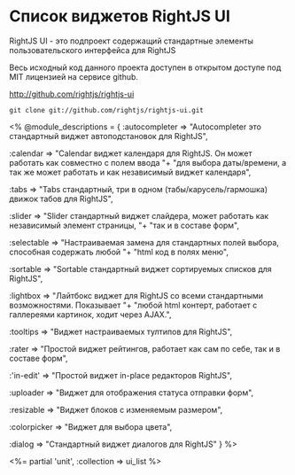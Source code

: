 # Список виджетов RightJS UI

RightJS UI - это подпроект содержащий стандартные элементы пользовательского интерфейса для RightJS

Весь исходный код данного проекта доступен в открытом доступе под MIT лицензией на сервисе github.

<http://github.com/rightjs/rightjs-ui>

`git clone git://github.com/rightjs/rightjs-ui.git`

<%
@module_descriptions = {
  :autocompleter => "Autocompleter это стандартный виджет автоподстановок для RightJS",

  :calendar      => "Calendar виджет календаря для RightJS. Он может работать как совместно с полем ввода "+
                    "для выбора даты/времени, а так же может работать и как независимый виджет календаря",

  :tabs          => "Tabs стандартный, три в одном (табы/карусель/гармошка) движок табов для RightJS",

  :slider        => "Slider стандартный виджет слайдера, может работать как независимый элемент страницы, "+
                    "так и в составе форм",

  :selectable    => "Настраиваемая замена для стандартных полей выбора, способная содержать любой "+
                    "html код в полях меню",

  :sortable      => "Sortable стандартный виджет сортируемых списков для RightJS",

  :lightbox      => "Лайтбокс виджет для RightJS со всеми стандартными возможностями. Показывает "+
                    "любой html контерт, работает с галлереями картинок, ходит через AJAX.",

  :tooltips      => "Виджет настраиваемых тултипов для RightJS",

  :rater         => "Простой виджет рейтингов, работает как сам по себе, так и в составе форм",

  :'in-edit'     => "Простой виджет in-place редакторов RightJS",

  :uploader      => "Виджет для отображения статуса отправки форм",

  :resizable     => "Виджет блоков с изменяемым размером",

  :colorpicker   => "Виджет для выбора цвета",

  :dialog        => "Стандартный виджет диалогов для RightJS"
}
%>

<%= partial 'unit', :collection => ui_list %>
